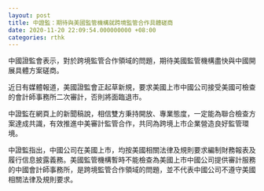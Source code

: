 ```yaml
---
layout: post
title: 中證監：期待與美國監管機構就跨境監管合作具體磋商
date: 2020-11-20 22:09:54.000000000 +08:00
categories: rthk
---
```


中國證監會表示，對於跨境監管合作領域的問題，期待美國監管機構盡快與中國開展具體方案磋商。

近日有媒體報道，美國證監會正起草新規，要求美國上市中國公司接受美國可檢查的會計師事務所二次審計，否則將面臨退市。

中證監在網頁上的新聞稿說，相信雙方秉持開放、專業態度，一定能為聯合檢查方案達成共識，有效推進中美審計監管合作，共同為跨境上市企業營造良好監管環境。

中證監指出，中國公司在美國上市，均按美國相關法律及規則要求編制財務報表及履行信息披露義務。美國監管機構暫時不能檢查為美國上市中國公司提供審計服務的中國會計師事務所，是跨境監管合作領域的問題，並不代表中國公司不遵守美國相關法律及規則要求。
